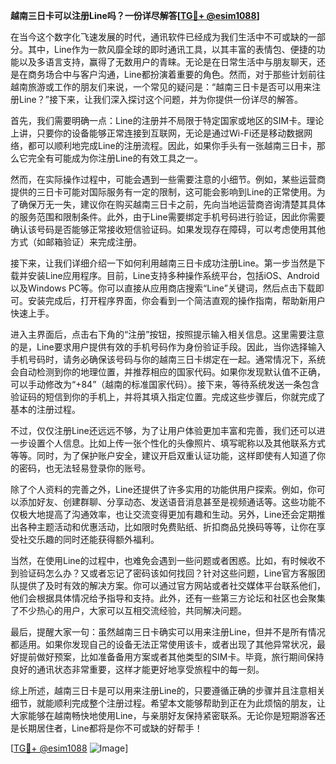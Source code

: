 **越南三日卡可以注册Line吗？一份详尽解答[[TG💪+ @esim1088](https://t.me/s/esim1088)]**

在当今这个数字化飞速发展的时代，通讯软件已经成为我们生活中不可或缺的一部分。其中，Line作为一款风靡全球的即时通讯工具，以其丰富的表情包、便捷的功能以及多语言支持，赢得了无数用户的青睐。无论是在日常生活中与朋友聊天，还是在商务场合中与客户沟通，Line都扮演着重要的角色。然而，对于那些计划前往越南旅游或工作的朋友们来说，一个常见的疑问是：“越南三日卡是否可以用来注册Line？”接下来，让我们深入探讨这个问题，并为你提供一份详尽的解答。

首先，我们需要明确一点：Line的注册并不局限于特定国家或地区的SIM卡。理论上讲，只要你的设备能够正常连接到互联网，无论是通过Wi-Fi还是移动数据网络，都可以顺利地完成Line的注册流程。因此，如果你手头有一张越南三日卡，那么它完全有可能成为你注册Line的有效工具之一。

然而，在实际操作过程中，可能会遇到一些需要注意的小细节。例如，某些运营商提供的三日卡可能对国际服务有一定的限制，这可能会影响到Line的正常使用。为了确保万无一失，建议你在购买越南三日卡之前，先向当地运营商咨询清楚其具体的服务范围和限制条件。此外，由于Line需要绑定手机号码进行验证，因此你需要确认该号码是否能够正常接收短信验证码。如果发现存在障碍，可以考虑使用其他方式（如邮箱验证）来完成注册。

接下来，让我们详细介绍一下如何利用越南三日卡成功注册Line。第一步当然是下载并安装Line应用程序。目前，Line支持多种操作系统平台，包括iOS、Android以及Windows PC等。你可以直接从应用商店搜索“Line”关键词，然后点击下载即可。安装完成后，打开程序界面，你会看到一个简洁直观的操作指南，帮助新用户快速上手。

进入主界面后，点击右下角的“注册”按钮，按照提示输入相关信息。这里需要注意的是，Line要求用户提供有效的手机号码作为身份验证手段。因此，当你选择输入手机号码时，请务必确保该号码与你的越南三日卡绑定在一起。通常情况下，系统会自动检测到你的地理位置，并推荐相应的国家代码。如果你发现默认值不正确，可以手动修改为“+84”（越南的标准国家代码）。接下来，等待系统发送一条包含验证码的短信到你的手机上，并将其填入指定位置。完成这些步骤后，你就完成了基本的注册过程。

不过，仅仅注册Line还远远不够，为了让用户体验更加丰富和完善，我们还可以进一步设置个人信息。比如上传一张个性化的头像照片、填写昵称以及其他联系方式等等。同时，为了保护账户安全，建议开启双重认证功能，这样即使有人知道了你的密码，也无法轻易登录你的账号。

除了个人资料的完善之外，Line还提供了许多实用的功能供用户探索。例如，你可以添加好友、创建群聊、分享动态、发送语音消息甚至是视频通话等。这些功能不仅极大地提高了沟通效率，也让交流变得更加有趣和生动。另外，Line还会定期推出各种主题活动和优惠活动，比如限时免费贴纸、折扣商品兑换码等等，让你在享受社交乐趣的同时还能获得额外福利。

当然，在使用Line的过程中，也难免会遇到一些问题或者困惑。比如，有时候收不到验证码怎么办？又或者忘记了密码该如何找回？针对这些问题，Line官方客服团队提供了及时有效的解决方案。你可以通过官方网站或者社交媒体平台联系他们，他们会根据具体情况给予指导和支持。此外，还有一些第三方论坛和社区也会聚集了不少热心的用户，大家可以互相交流经验，共同解决问题。

最后，提醒大家一句：虽然越南三日卡确实可以用来注册Line，但并不是所有情况都适用。如果你发现自己的设备无法正常使用该卡，或者出现了其他异常状况，最好提前做好预案，比如准备备用方案或者其他类型的SIM卡。毕竟，旅行期间保持良好的通讯状态非常重要，这样才能更好地享受旅程中的每一刻。

综上所述，越南三日卡是可以用来注册Line的，只要遵循正确的步骤并且注意相关细节，就能顺利完成整个注册过程。希望本文能够帮助到正在为此烦恼的朋友，让大家能够在越南畅快地使用Line，与亲朋好友保持紧密联系。无论你是短期游客还是长期居住者，Line都将是你不可或缺的好帮手！

[[TG💪+ @esim1088](https://t.me/s/esim1088) ![Image](https://i.postimg.cc/4NQfJmqS/Snipaste-2025-05-13-00-14-12.png)]